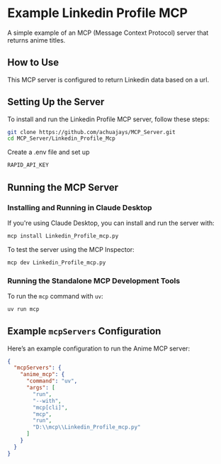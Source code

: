 # Example Linkedin Profile MCP  
A simple example of an MCP (Message Context Protocol) server that returns anime titles.  

## How to Use  
This MCP server is configured to return  Linkedin data based on a url.   

## Setting Up the Server  
To install and run the Linkedin Profile MCP server, follow these steps:  

```bash 
git clone https://github.com/achuajays/MCP_Server.git
cd MCP_Server/Linkedin_Profile_Mcp
```

Create a .env file and set up 
```bash
RAPID_API_KEY
```

## Running the MCP Server  

### Installing and Running in Claude Desktop  
If you're using Claude Desktop, you can install and run the server with:  
```sh
mcp install Linkedin_Profile_mcp.py
```  

To test the server using the MCP Inspector:  
```sh
mcp dev Linkedin_Profile_mcp.py
```  

### Running the Standalone MCP Development Tools  
To run the `mcp` command with `uv`:  
```sh
uv run mcp
```  

## Example `mcpServers` Configuration  
Here’s an example configuration to run the Anime MCP server:  
```json
{
  "mcpServers": {
    "anime_mcp": {
      "command": "uv",
      "args": [
        "run",
        "--with",
        "mcp[cli]",
        "mcp",
        "run",
        "D:\\mcp\\Linkedin_Profile_mcp.py"
      ]
    }
  }
}
```  
    
